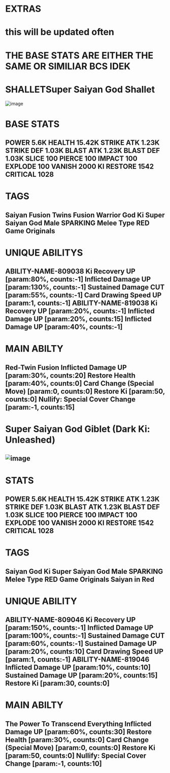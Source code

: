# EXTRAS

# this will be updated often

# THE BASE STATS ARE EITHER THE SAME OR SIMILIAR BCS IDEK

# SHALLETSuper Saiyan God Shallet

![image](https://github.com/mind-set09/DBL-Api/assets/141085830/1fb6c7a1-a51e-443b-9e71-4ffb423a1914)

# BASE STATS

POWER
5.6K
HEALTH
15.42K
STRIKE ATK
1.23K
STRIKE DEF
1.03K
BLAST ATK
1.23K
BLAST DEF
1.03K
SLICE
100
PIERCE
100
IMPACT
100
EXPLODE
100
VANISH
2000
KI RESTORE
1542
CRITICAL
1028
-----------------------------------------------------
# TAGS

Saiyan Fusion Twins Fusion Warrior God Ki Super Saiyan God Male SPARKING Melee Type RED Game Originals
-----------------------------------------------------
# UNIQUE ABILITYS

ABILITY-NAME-809038
Ki Recovery UP [param:80%, counts:-1]
 Inflicted Damage UP [param:130%, counts:-1]
 Sustained Damage CUT [param:55%, counts:-1]
 Card Drawing Speed UP [param:1, counts:-1]
ABILITY-NAME-819038
Ki Recovery UP [param:20%, counts:-1]
 Inflicted Damage UP [param:20%, counts:15]
 Inflicted Damage UP [param:40%, counts:-1]
-----------------------------------------------------
# MAIN ABILTY

Red-Twin Fusion
Inflicted Damage UP [param:30%, counts:20]
 Restore Health [param:40%, counts:0]
 Card Change (Special Move) [param:0, counts:0]
 Restore Ki [param:50, counts:0]
 Nullify: Special Cover Change [param:-1, counts:15]
-----------------------------------------------------
# Super Saiyan God Giblet (Dark Ki: Unleashed)

![image](https://github.com/mind-set09/DBL-Api/assets/141085830/bad20c79-aeb7-480e-a806-cbc95c223ef5)
-----------------------------------------------------
# STATS

POWER
5.6K
HEALTH
15.42K
STRIKE ATK
1.23K
STRIKE DEF
1.03K
BLAST ATK
1.23K
BLAST DEF
1.03K
SLICE
100
PIERCE
100
IMPACT
100
EXPLODE
100
VANISH
2000
KI RESTORE
1542
CRITICAL
1028
-----------------------------------------------------
# TAGS

Saiyan God Ki Super Saiyan God Male SPARKING Melee Type RED Game Originals Saiyan in Red
-----------------------------------------------------
# UNIQUE ABILITY
ABILITY-NAME-809046
Ki Recovery UP [param:150%, counts:-1]
 Inflicted Damage UP [param:100%, counts:-1]
 Sustained Damage CUT [param:60%, counts:-1]
 Sustained Damage UP [param:20%, counts:10]
 Card Drawing Speed UP [param:1, counts:-1]
ABILITY-NAME-819046
Inflicted Damage UP [param:10%, counts:10]
 Sustained Damage UP [param:20%, counts:15]
 Restore Ki [param:30, counts:0]
 -----------------------------------------------------
 # MAIN ABILTY
 The Power To Transcend Everything
Inflicted Damage UP [param:60%, counts:30]
 Restore Health [param:30%, counts:0]
 Card Change (Special Move) [param:0, counts:0]
 Restore Ki [param:50, counts:0]
 Nullify: Special Cover Change [param:-1, counts:10]
 -----------------------------------------------------

